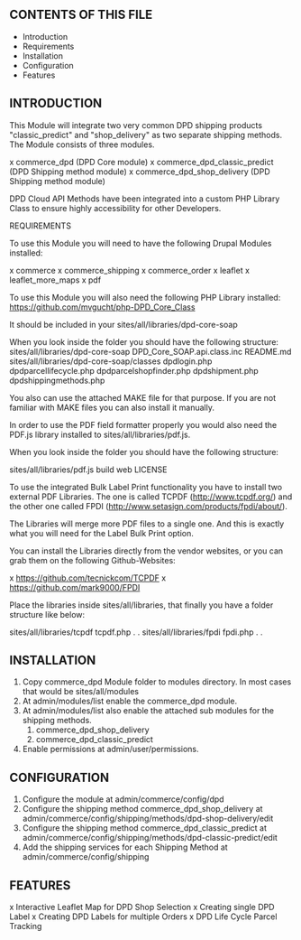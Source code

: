 CONTENTS OF THIS FILE
----------------------

  * Introduction
  * Requirements
  * Installation
  * Configuration
  * Features


INTRODUCTION
------------

This Module will integrate two very common DPD shipping products
"classic_predict" and "shop_delivery" as two separate shipping methods.
The Module consists of three modules.

 x commerce_dpd (DPD Core module)
 x commerce_dpd_classic_predict (DPD Shipping method module)
 x commerce_dpd_shop_delivery (DPD Shipping method module)

DPD Cloud API Methods have been integrated into a custom PHP Library Class
to ensure highly accessibility for other Developers.

REQUIREMENTS

To use this Module you will need to have the following Drupal Modules installed:

x commerce
x commerce_shipping
x commerce_order
x leaflet
x leaflet_more_maps
x pdf

To use this Module you will also need the following PHP Library installed:
https://github.com/mvgucht/php-DPD_Core_Class

It should be included in your sites/all/libraries/dpd-core-soap

When you look inside the folder you should have the following structure:
sites/all/libraries/dpd-core-soap
 DPD_Core_SOAP.api.class.inc
 README.md
sites/all/libraries/dpd-core-soap/classes
 dpdlogin.php
 dpdparcellifecycle.php
 dpdparcelshopfinder.php
 dpdshipment.php
 dpdshippingmethods.php 

You also can use the attached MAKE file for that purpose. If you are not familiar
with MAKE files you can also install it manually.

In order to use the PDF field formatter properly you would also need the PDF.js
library installed to sites/all/libraries/pdf.js.

When you look inside the folder you should have the following structure:

sites/all/libraries/pdf.js
 build
 web
 LICENSE

To use the integrated Bulk Label Print functionality you have to install
two external PDF Libraries. The one is called TCPDF (http://www.tcpdf.org/)
and the other one called FPDI (http://www.setasign.com/products/fpdi/about/).

The Libraries will merge more PDF files to a single one.
And this is exactly what you will need for the Label Bulk Print option.

You can install the Libraries directly from the vendor websites,
or you can grab them on the following Github-Websites:

x https://github.com/tecnickcom/TCPDF
x https://github.com/mark9000/FPDI

Place the libraries inside sites/all/libraries, that finally you have a folder
structure like below:

sites/all/libraries/tcpdf
 tcpdf.php
 .
 .
sites/all/libraries/fpdi
 fpdi.php
 .
 .

INSTALLATION
------------
1. Copy commerce_dpd Module folder to modules directory.
   In most cases that would be sites/all/modules
2. At admin/modules/list enable the commerce_dpd module.
3. At admin/modules/list also enable the attached sub modules
   for the shipping methods.
   1. commerce_dpd_shop_delivery
   2. commerce_dpd_classic_predict
4. Enable permissions at admin/user/permissions.

CONFIGURATION
-------------

1. Configure the module at admin/commerce/config/dpd
2. Configure the shipping method commerce_dpd_shop_delivery
   at admin/commerce/config/shipping/methods/dpd-shop-delivery/edit
3. Configure the shipping method commerce_dpd_classic_predict
   at admin/commerce/config/shipping/methods/dpd-classic-predict/edit
4. Add the shipping services for each Shipping Method at
   admin/commerce/config/shipping

FEATURES
--------

x Interactive Leaflet Map for DPD Shop Selection
x Creating single DPD Label
x Creating DPD Labels for multiple Orders
x DPD Life Cycle Parcel Tracking
